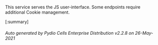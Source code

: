 






This service serves the JS user-interface. Some endpoints require additional Cookie management.

[:summary]

###### Auto generated by Pydio Cells Enterprise Distribution v2.2.8 on 26-May-2021
